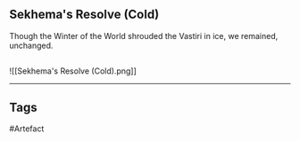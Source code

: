 ## Sekhema's Resolve (Cold)
Though the Winter of the World shrouded the
Vastiri in ice, we remained, unchanged.
## 
![[Sekhema's Resolve (Cold).png]]

---
## Tags
#Artefact